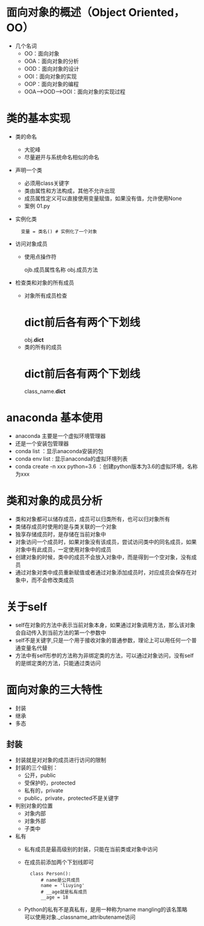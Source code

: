 # 面向对象的概述（Object Oriented，OO）
- 几个名词
    - OO：面向对象
    - OOA：面向对象的分析
    - OOD：面向对象的设计
    - OOI：面向对象的实现
    - OOP：面向对象的编程
    - OOA-->OOD-->OOI：面向对象的实现过程
    
    
# 类的基本实现
- 类的命名
    - 大驼峰
    - 尽量避开与系统命名相似的命名
- 声明一个类
    - 必须用class关键字
    - 类由属性和方法构成，其他不允许出现
    - 成员属性定义可以直接使用变量赋值，如果没有值，允许使用None
    - 案例 01.py
- 实例化类
        
        变量 = 类名() # 实例化了一个对象
- 访问对象成员
    - 使用点操作符
    
        ojb.成员属性名称
        obj.成员方法
- 检查类和对象的所有成员
    - 对象所有成员检查
        # dict前后各有两个下划线
        obj.__dict__        
    - 类的所有的成员
        # dict前后各有两个下划线
        class_name.__dict__           
     
    
    
# anaconda 基本使用
- anaconda 主要是一个虚拟环境管理器
- 还是一个安装包管理器
- conda list ：显示anaconda安装的包
- conda env list : 显示anaconda的虚拟环境列表
- conda create -n xxx python=3.6  ：创建python版本为3.6的虚拟环境，名称为xxx

# 类和对象的成员分析
- 类和对象都可以储存成员，成员可以归类所有，也可以归对象所有
- 类储存成员时使用的是与类关联的一个对象
- 独享存储成员时，是存储在当前对象中
- 对象访问一个成员时，如果对象没有该成员，尝试访问类中的同名成员，如果对象中有此成员，一定使用对象中的成员
- 创建对象的时候，类中的成员不会放入对象中，而是得到一个空对象，没有成员
- 通过对象对类中成员重新赋值或者通过对象添加成员时，对应成员会保存在对象中，而不会修改类成员

# 关于self
- self在对象的方法中表示当前对象本身，如果通过对象调用方法，那么该对象会自动传入到当前方法的第一个参数中
- self不是关键字,只是一个用于接收对象的普通参数，理论上可以用任何一个普通变量名代替
- 方法中有self形参的方法称为非绑定类的方法，可以通过对象访问，没有self的是绑定类的方法，只能通过类访问

# 面向对象的三大特性
- 封装
- 继承
- 多态

## 封装
- 封装就是对对象的成员进行访问的限制
- 封装的三个级别：
    - 公开，public
    - 受保护的，protected
    - 私有的，private
    - public，private，protected不是关键字
- 判别对象的位置
    - 对象内部
    - 对象外部
    - 子类中
- 私有
    - 私有成员是最高级别的封装，只能在当前类或对象中访问
    - 在成员前添加两个下划线即可
        
            class Person():
                # name是公共成员
                name = 'liuying' 
                # __age就是私有成员   
                __age = 18
                
    - Python的私有不是真私有，是用一种称为name mangling的该名策略  
    可以使用对象._classname_attributename访问          